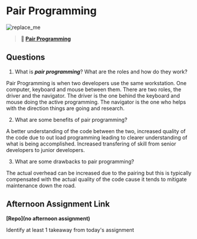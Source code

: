 # Pair Programming

![replace_me](https://codeworks.blob.core.windows.net/public/assets/img/illustrations/placeholder.svg)

> **📖 [Pair Programming](https://codeworksacademy.com/fs-student-guide/resources/wk7/01-Pair-Programming)**

## Questions

1. What is ***pair programming***? What are the roles and how do they work?

Pair Programming is when two developers use the same workstation. One computer, keyboard and mouse between them. There are two roles, the driver and the navigator. The driver is the one behind the keyboard and mouse doing the active programming. The navigator is the one who helps with the direction things are going and research. 

2. What are some benefits of pair programming?

A better understanding of the code between the two, increased quality of the code due to out load programming leading to clearer understanding of what is being accomplished. Increased transfering of skill from senior developers to junior developers. 

3. What are some drawbacks to pair programming?

The actual overhead can be increased due to the pairing but this is typically compensated with the actual quality of the code cause it tends to mitigate maintenance down the road. 

## Afternoon Assignment Link

**[Repo](no afternoon assignment)**

Identify at least 1 takeaway from today's assignment
